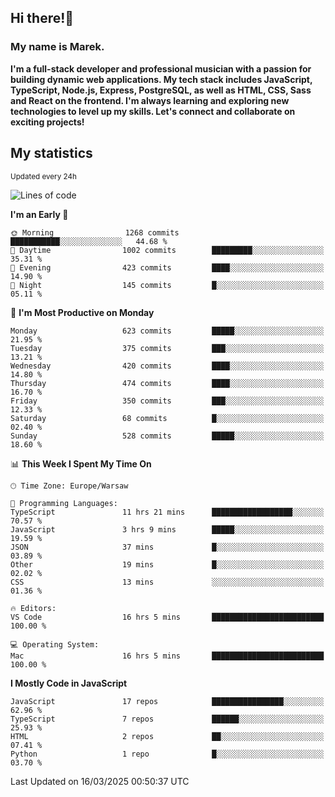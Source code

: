 ## Hi there!👋 ##
### My name is Marek. ###

**I'm a full-stack developer and professional musician with a passion for building dynamic web applications. My tech stack includes JavaScript, TypeScript, Node.js, Express, PostgreSQL, as well as HTML, CSS, Sass and React on the frontend. I'm always learning and exploring new technologies to level up my skills. Let's connect and collaborate on exciting projects!**

## My statistics ##
<sub>Updated every 24h</sub>
<!--START_SECTION:waka-->
![Lines of code](https://img.shields.io/badge/From%20Hello%20World%20I%27ve%20Written-190.8%20thousand%20lines%20of%20code-blue)

**I'm an Early 🐤** 

```text
🌞 Morning                1268 commits        ███████████░░░░░░░░░░░░░░   44.68 % 
🌆 Daytime                1002 commits        █████████░░░░░░░░░░░░░░░░   35.31 % 
🌃 Evening                423 commits         ████░░░░░░░░░░░░░░░░░░░░░   14.90 % 
🌙 Night                  145 commits         █░░░░░░░░░░░░░░░░░░░░░░░░   05.11 % 
```
📅 **I'm Most Productive on Monday** 

```text
Monday                   623 commits         █████░░░░░░░░░░░░░░░░░░░░   21.95 % 
Tuesday                  375 commits         ███░░░░░░░░░░░░░░░░░░░░░░   13.21 % 
Wednesday                420 commits         ████░░░░░░░░░░░░░░░░░░░░░   14.80 % 
Thursday                 474 commits         ████░░░░░░░░░░░░░░░░░░░░░   16.70 % 
Friday                   350 commits         ███░░░░░░░░░░░░░░░░░░░░░░   12.33 % 
Saturday                 68 commits          █░░░░░░░░░░░░░░░░░░░░░░░░   02.40 % 
Sunday                   528 commits         █████░░░░░░░░░░░░░░░░░░░░   18.60 % 
```


📊 **This Week I Spent My Time On** 

```text
🕑︎ Time Zone: Europe/Warsaw

💬 Programming Languages: 
TypeScript               11 hrs 21 mins      ██████████████████░░░░░░░   70.57 % 
JavaScript               3 hrs 9 mins        █████░░░░░░░░░░░░░░░░░░░░   19.59 % 
JSON                     37 mins             █░░░░░░░░░░░░░░░░░░░░░░░░   03.89 % 
Other                    19 mins             █░░░░░░░░░░░░░░░░░░░░░░░░   02.02 % 
CSS                      13 mins             ░░░░░░░░░░░░░░░░░░░░░░░░░   01.36 % 

🔥 Editors: 
VS Code                  16 hrs 5 mins       █████████████████████████   100.00 % 

💻 Operating System: 
Mac                      16 hrs 5 mins       █████████████████████████   100.00 % 
```

**I Mostly Code in JavaScript** 

```text
JavaScript               17 repos            ████████████████░░░░░░░░░   62.96 % 
TypeScript               7 repos             ██████░░░░░░░░░░░░░░░░░░░   25.93 % 
HTML                     2 repos             ██░░░░░░░░░░░░░░░░░░░░░░░   07.41 % 
Python                   1 repo              █░░░░░░░░░░░░░░░░░░░░░░░░   03.70 % 
```




 Last Updated on 16/03/2025 00:50:37 UTC
<!--END_SECTION:waka-->

<!--
**MarekSax/MarekSax** is a ✨ _special_ ✨ repository because its `README.md` (this file) appears on your GitHub profile.

Here are some ideas to get you started:

- 🔭 I’m currently working on ...
- 🌱 I’m currently learning ...
- 👯 I’m looking to collaborate on ...
- 🤔 I’m looking for help with ...
- 💬 Ask me about ...
- 📫 How to reach me: ...
- 😄 Pronouns: ...
- ⚡ Fun fact: ...
-->
